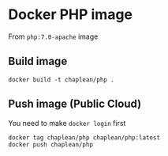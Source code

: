 Docker PHP image
=====================

From `php:7.0-apache` image

## Build image

```
docker build -t chaplean/php .
```

## Push image (Public Cloud)

You need to make `docker login` first

```
docker tag chaplean/php chaplean/php:latest
docker push chaplean/php
```
